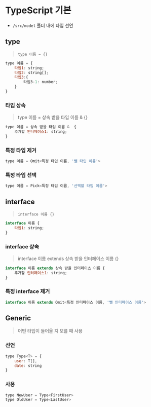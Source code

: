 # TypeScript 기본

- `/src/model` 폴더 내에 타입 선언

## type

> `type 이름 = {}`
> 

```jsx
type 이름 = {
	타입1: string;
	타입2: string[];
	타입3:{
		타입3-1: number;
	}
}
```

### 타입 상속

> type 이름 = 상속 받을 타입 이름 & {}
> 

```jsx
type 이름 = 상속 받을 타입 이름 &  {
	추가할 인터페이스1: string;
}
```

### 특정 타입 제거

```jsx
type 이름 = Omit<특정 타입 이름, '뺄 타입 이름'>
```

### 특정 타입 선택

```jsx
type 이름 = Pick<특정 타입 이름, '선택할 타입 이름'>
```

## interface

> `interface 이름 {}`
> 

```jsx
interface 이름 {
	타입1: string;
}
```

### interface 상속

> interface 이름 extends 상속 받을 인터페이스 이름 {}
> 

```jsx
interface 이름 extends 상속 받을 인터페이스 이름 {
	추가할 인터페이스1: string;
}
```

### 특정 interface 제거

```jsx
interface 이름 extends Omit<특정 인터페이스 이름, '뺄 인터페이스 이름'>
```

## Generic

> 어떤 타입이 들어올 지 모를 때 사용
> 

### 선언

```jsx
type Type<T> = {
	user: T[],
	date: string
}
```

### 사용

```jsx
type NewUser = Type<FirstUser>
type OldUser = Type<LastUser>
```